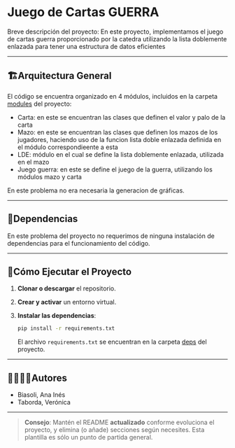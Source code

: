 # Juego de Cartas GUERRA 

Breve descripción del proyecto:
En este proyecto, implementamos el juego de cartas guerra proporcionado por la catedra utilizando la 
lista doblemente enlazada para tener una estructura de datos eficientes 

---
## 🏗Arquitectura General

El código se encuentra organizado en 4 módulos, incluidos en la carpeta [modules](./modules/) del proyecto:
   - Carta: en este se encuentran las clases que definen el valor y palo de la carta
   - Mazo: en este se encuentran las clases que definen los mazos de los jugadores, haciendo uso de la funcion 
   lista doble enlazada definida en el módulo correspondieente a esta
   - LDE: módulo en el cual se define la lista doblemente enlazada, utilizada en el mazo
   - Juego guerra: en este se define el juego de la guerra, utilizando los módulos mazo y carta 

En este problema no era necesaria la generacion de gráficas. 
 

---
## 📑Dependencias

En este problema del proyecto no requerimos de ninguna instalación de dependencias para 
el funcionamiento del código.

---
## 🚀Cómo Ejecutar el Proyecto
1. **Clonar o descargar** el repositorio.

2. **Crear y activar** un entorno virtual.

3. **Instalar las dependencias**:
   ```bash
   pip install -r requirements.txt
   ```
   El archivo `requirements.txt` se encuentran en la carpeta [deps](./deps) del proyecto.

---
## 🙎‍♀️🙎‍♂️Autores

- Biasoli, Ana Inés
- Taborda, Verónica

---

> **Consejo**: Mantén el README **actualizado** conforme evoluciona el proyecto, y elimina (o añade) secciones según necesites. Esta plantilla es sólo un punto de partida general.
